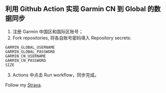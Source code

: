 ## 利用 Github Action 实现 Garmin CN 到 Global 的数据同步

1. 注册 Garmin 中国区和国际区账号；
2. Fork repositories, 将各自账号密码填入 Repository secrets:

```
GARMIN_GLOBAL_USERNAME
GARMIN_GLOBAL_PASSWORD
GARMIN_CN_USERNAME
GARMIN_CN_PASSWORD
SIZE
```
3. Actions 中点击 Run workflow，同步完成。

Follow my [Strava](https://www.strava.com/athletes/thekingofcool).
